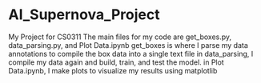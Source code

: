 # AI_Supernova_Project
My Project for CS0311
The main files for my code are get_boxes.py, data_parsing.py, and Plot Data.ipynb
get_boxes is where I parse my data annotations to compile the box data into a single text file
in data_parsing, I compile my data again and build, train, and test the model.
in Plot Data.ipynb, I make plots to visualize my results using matplotlib
